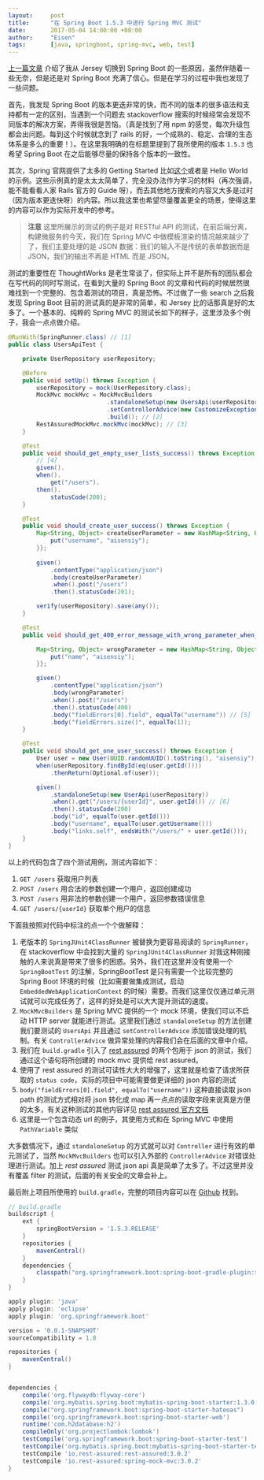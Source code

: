 ```yaml
---
layout:     post
title:      "在 Spring Boot 1.5.3 中进行 Spring MVC 测试"
date:       2017-05-04 14:00:00 +08:00
author:     "Eisen"
tags:       [java, springboot, spring-mvc, web, test]
---
```


[上一篇文章](/spring-boot-get-started) 介绍了我从 Jersey 切换到 Spring Boot 的一些原因，虽然伴随着一些无奈，但是还是对 Spring Boot 充满了信心。但是在学习的过程中我也发现了一些问题。

首先，我发现 Spring Boot 的版本更迭非常的快，而不同的版本的很多语法和支持都有一定的区别，当遇到一个问题去 stackoverflow 搜索的时候经常会发现不同版本的解决方案，弄得我很是苦恼。（真是找到了用 npm 的感觉，每次升级包都会出问题。每到这个时候就念到了 rails 的好，一个成熟的、稳定、合理的生态体系是多么的重要！）。在这里我明确的在标题里提到了我所使用的版本 `1.5.3` 也希望 Spring Boot 在之后能够尽量的保持各个版本的一致性。

其次，Spring 官网提供了太多的 Getting Started 比如[这个](https://spring.io/guides/gs/rest-service/)或者是 Hello World 的示例。这些示例真的是太太太简单了，完全没办法作为学习的材料（再次强调，能不能看看人家 Rails 官方的 Guide 呀），而去其他地方搜索的内容又大多是过时（因为版本更迭快呀）的内容。所以我这里也希望尽量覆盖更全的场景，使得这里的内容可以作为实际开发中的参考。

>**注意** 这里所展示的测试的例子是对 RESTful API 的测试，在前后端分离，构建微服务的今天，我们在 Spring MVC 中做模板渲染的情况越来越少了了，我们主要处理的是 JSON 数据：我们的输入不是传统的表单数据而是 JSON，我们的输出不再是 HTML 而是 JSON。

测试的重要性在 ThoughtWorks 是老生常谈了，但实际上并不是所有的团队都会在写代码的同时写测试，在看到大量的 Spring Boot 的文章和代码的时候居然很难找到一个完整的、包含着测试的项目，真是恐怖。不过做了一些 search 之后我发现 Spring Boot 目前的测试真的是非常的简单，和 Jersey 比的话那真是好的太多了。一个基本的、纯粹的 Spring MVC 的测试长如下的样子，这里涉及多个例子，我会一点点做介绍。

```java
@RunWith(SpringRunner.class) // [1]
public class UsersApiTest {

    private UserRepository userRepository;

    @Before
    public void setUp() throws Exception {
        userRepository = mock(UserRepository.class);
        MockMvc mockMvc = MockMvcBuilders
                            .standaloneSetup(new UsersApi(userRepository))
                            .setControllerAdvice(new CustomizeExceptionHandler())
                            .build(); // [2]
        RestAssuredMockMvc.mockMvc(mockMvc); // [3]
    }

    @Test
    public void should_get_empty_user_lists_success() throws Exception {
        // [4]
        given().
        when().
            get("/users").
        then().
            statusCode(200);
    }

    @Test
    public void should_create_user_success() throws Exception {
        Map<String, Object> createUserParameter = new HashMap<String, Object>() {{
            put("username", "aisensiy");
        }};
        
        given() 
            .contentType("application/json")
            .body(createUserParameter)
            .when().post("/users")
            .then().statusCode(201);

        verify(userRepository).save(any()); 
    }

    @Test
    public void should_get_400_error_message_with_wrong_parameter_when_create_user() throws Exception {

        Map<String, Object> wrongParameter = new HashMap<String, Object>() {{
            put("name", "aisensiy");
        }};

        given()
            .contentType("application/json")
            .body(wrongParameter)
            .when().post("/users")
            .then().statusCode(400)
            .body("fieldErrors[0].field", equalTo("username")) // [5]
            .body("fieldErrors.size()", equalTo(1));
    }

    @Test
    public void should_get_one_user_success() throws Exception {
        User user = new User(UUID.randomUUID().toString(), "aisensiy");
        when(userRepository.findById(eq(user.getId())))
            .thenReturn(Optional.of(user));

        given()
            .standaloneSetup(new UserApi(userRepository)) 
            .when().get("/users/{userId}", user.getId()) // [6]
            .then().statusCode(200)
            .body("id", equalTo(user.getId()))
            .body("username", equalTo(user.getUsername()))
            .body("links.self", endsWith("/users/" + user.getId()));
    }
}
```

以上的代码包含了四个测试用例，测试内容如下：

1. `GET /users` 获取用户列表
2. `POST /users` 用合法的参数创建一个用户，返回创建成功
3. `POST /users` 用非法的参数创建一个用户，返回参数错误信息
4. `GET /users/{userId}` 获取单个用户的信息

下面我按照对代码中标注的点一个个做解释：

1. 老版本的 `SpringJUnit4ClassRunner` 被替换为更容易阅读的 `SpringRunner`，在 stackoverflow 中会找到大量的 `SpringJUnit4ClassRunner` 对我这种刚接触的人来说真是带来了很多的困惑。另外，我们在这里并没有使用一个 `SpringBootTest` 的注解，SpringBootTest 是只有需要一个比较完整的 Spring Boot 环境的时候（比如需要做集成测试，启动 `EmbeddedWebApplicationContext` 的时候）需要。而我们这里仅仅通过单元测试就可以完成任务了，这样的好处是可以大大提升测试的速度。
2. `MockMvcBuilders` 是 Spring MVC 提供的一个 mock 环境，使我们可以不启动 HTTP server 就能进行测试。这里我们通过 `standaloneSetup` 的方法创建我们要测试的 `UsersApi` 并且通过 `setControllerAdvice` 添加错误处理的机制。有关 `ControllerAdvice` 做异常处理的内容我们会在后面的文章中介绍。
3. 我们在 `build.gradle` 引入了 [rest assured](http://rest-assured.io/) 的两个包用于 json 的测试，我们通过这个语句将所创建的 mock mvc 提供给 rest assured。
4. 使用了 rest assured 的测试可读性大大的增强了，这里就是检查了请求所获取的 `status code`，实际的项目中可能需要做更详细的 json 内容的测试
5. `body("fieldErrors[0].field", equalTo("username"))` 这种直接读取 json path 的测试方式相对将 json 转化成 map 再一点点的读取字段来说真是方便的太多，有关这种测试的其他内容详见 [rest assured 官方文档](https://github.com/rest-assured/rest-assured/wiki/Usage)
6. 这里是一个包含动态 url 的例子，其使用方式和在 Spring MVC 中使用 `PathVariable` 类似

大多数情况下，通过 `standaloneSetup` 的方式就可以对 `Controller` 进行有效的单元测试了，当然 `MockMvcBuilders` 也可以引入外部的 `ControllerAdvice` 对错误处理进行测试。加上 *rest assured* 测试 json api 真是简单了太多了。不过这里并没有覆盖 filter 的测试，后面的有关安全的文章会补上。

最后附上项目所使用的 `build.gradle`，完整的项目内容可以在 [Github](https://github.com/aisensiy/demo-for-springmvc-and-mybatis) 找到。

```groovy
// build.gradle
buildscript {
    ext {
        springBootVersion = '1.5.3.RELEASE'
    }
    repositories {
        mavenCentral()
    }
    dependencies {
        classpath("org.springframework.boot:spring-boot-gradle-plugin:${springBootVersion}")
    }
}

apply plugin: 'java'
apply plugin: 'eclipse'
apply plugin: 'org.springframework.boot'

version = '0.0.1-SNAPSHOT'
sourceCompatibility = 1.8

repositories {
    mavenCentral()
}


dependencies {
    compile('org.flywaydb:flyway-core')
    compile('org.mybatis.spring.boot:mybatis-spring-boot-starter:1.3.0')
    compile("org.springframework.boot:spring-boot-starter-hateoas")
    compile('org.springframework.boot:spring-boot-starter-web')
    runtime('com.h2database:h2')
    compileOnly('org.projectlombok:lombok')
    testCompile('org.springframework.boot:spring-boot-starter-test')
    testCompile('org.mybatis.spring.boot:mybatis-spring-boot-starter-test:1.3.0')
    testCompile 'io.rest-assured:rest-assured:3.0.2'
    testCompile 'io.rest-assured:spring-mock-mvc:3.0.2'
}
```
